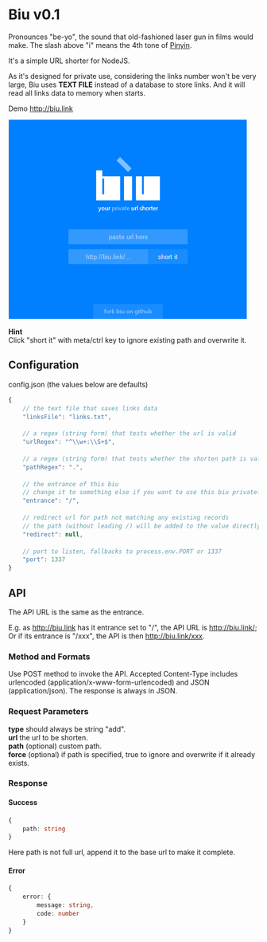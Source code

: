 ﻿# Biu v0.1

Pronounces "be-yo", the sound that old-fashioned laser gun in films would make. The slash above "i" means the 4th tone of [Pinyin](http://biu.link/pinyin-tones).

It's a simple URL shorter for NodeJS.

As it's designed for private use, considering the links number won't be very large, Biu uses **TEXT FILE** instead of a database to store links. And it will read all links data to memory when starts.

Demo http://biu.link

![biu screenshot](/images/screenshot.png?raw=true)

**Hint**  
Click "short it" with meta/ctrl key to ignore existing path and overwrite it.

## Configuration

config.json (the values below are defaults)

```javascript
{
    // the text file that saves links data
    "linksFile": "links.txt",

    // a regex (string form) that tests whether the url is valid
    "urlRegex": "^\\w+:\\S+$",
    
    // a regex (string form) that tests whether the shorten path is valid
    "pathRegex": ".",
    
    // the entrance of this biu
    // change it to something else if you want to use this biu privately
    "entrance": "/",

    // redirect url for path not matching any existing records
    // the path (without leading /) will be added to the value directly
    "redirect": null,
    
    // port to listen, fallbacks to process.env.PORT or 1337
    "port": 1337
}
```

## API

The API URL is the same as the entrance.

E.g. as http://biu.link has it entrance set to "/", the API URL is http://biu.link/; Or if its entrance is "/xxx", the API is then http://biu.link/xxx.

### Method and Formats

Use POST method to invoke the API. Accepted Content-Type includes urlencoded (application/x-www-form-urlencoded) and JSON (application/json). The response is always in JSON.

### Request Parameters

**type** should always be string "add".  
**url** the url to be shorten.  
**path** (optional) custom path.  
**force** (optional) if path is specified, true to ignore and overwrite if it already exists.  

### Response

#### Success

```typescript
{
    path: string
}
```

Here path is not full url, append it to the base url to make it complete.

#### Error

```typescript
{
    error: {
        message: string,
        code: number
    }
}
```
